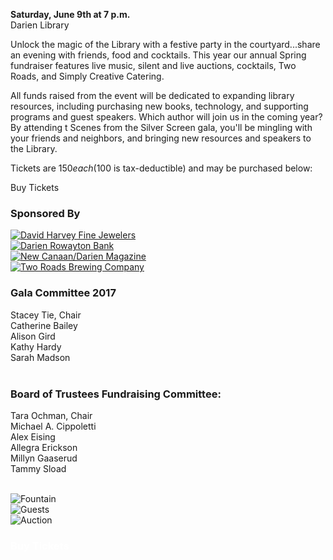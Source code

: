 <div class="row margin-bottom">
<div class="col-md-8">

<strong>Saturday, June 9th at 7 p.m.</strong><br />
Darien Library

Unlock the magic of the Library with a festive party in the courtyard...share an evening with friends, food and cocktails. This year our annual Spring fundraiser features live music, silent and live auctions, cocktails, Two Roads, and Simply Creative Catering.

All funds raised from the event will be dedicated to expanding library resources, including purchasing new books, technology, and supporting programs and guest speakers. Which author will join us in the coming year? By attending t Scenes from the Silver Screen gala, you'll be mingling with your friends and neighbors, and bringing new resources and speakers to the Library.

Tickets are $150 each ($100 is tax-deductible) and may be purchased below:

<a href="#tickets" class="btn-u btn-u-lg btn-u-primary" style="text-decoration: none;">Buy Tickets</a>

<div class="margin-bottom-30"></div>


### Sponsored By

<div class="row">
<div class="col-md-3">
<a href="https://dar.to/2oiJ8Jd"><img class="img-responsive center-block" src="/uploads/departments/mallory/play/david_harvey_logo.png" alt="David Harvey Fine Jewelers" /></a>
<br />
</div>
<div class="col-md-3">
<a href="https://dar.to/2oiWtkE"><img class="img-responsive center-block" src="/uploads/departments/mallory/play/darien_rowayton_bank_logo.jpg" alt="Darien Rowayton Bank" /></a>
<br />
</div>
<div class="col-md-3">
<a href="https://dar.to/2oiCt1G"><img class="img-responsive center-block" src="/uploads/departments/mallory/play/moffly_logo.jpg" alt="New Canaan/Darien Magazine" /></a>
<br />
</div>
<div class="col-md-3">
<a href="https://dar.to/2oiHerH"><img class="img-responsive center-block" src="/uploads/departments/mallory/play/two_roads_beer_logo.jpg" alt="Two Roads Brewing Company" /></a>
<br />
</div>
</div> 

<div class="row">
<div class="col-md-5">

### Gala Committee 2017 
Stacey Tie, Chair<br />
Catherine Bailey<br />
Alison Gird<br />
Kathy Hardy <br />
Sarah Madson<br />
<br />
</div>
<div class="col-md-7">

### Board of Trustees Fundraising Committee:
Tara Ochman, Chair<br />
Michael A. Cippoletti<br />
Alex Eising<br />
Allegra Erickson<br />
Millyn Gaaserud<br />
Tammy Sload<br />
</div>
</div>

<br />

</div>
<div class="col-md-4">

<img class="img-responsive center-block" src="/uploads/departments/mallory/play/2016_gala_shot_01.jpg" alt="Fountain" />
<br />
<img class="img-responsive center-block" src="/uploads/departments/mallory/play/2016_gala_shot_02.jpg" alt="Guests" />
<br />
<img class="img-responsive center-block" src="/uploads/departments/mallory/play/2016_gala_shot_03.jpg" alt="Auction" />
<br />

</div>
</div>

### <a name="tickets" style="color:#fff;">Buy Tickets</a>

<div id="bbox-root"></div>
<script type="text/javascript">
       window.bboxInit = function () {
           bbox.showForm('dda00e93-9151-4be7-8905-adebaa2c3174');
       };
       (function () {
           var e = document.createElement('script'); e.async = true;
           e.src = 'https://bbox.blackbaudhosting.com/webforms/bbox-min.js';
           document.getElementsByTagName('head')[0].appendChild(e);
       } ());
</script>


</div>

</div>